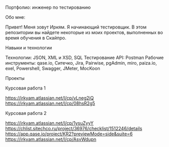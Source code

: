 Портфолио: инженер по тестированию

Обо мне: 

Привет! Меня зовут Иркям. Я начинающий тестировщик. В этом репозитории вы найдете некоторые из моих проектов, выполненных во время обучения в Скайпро.

Навыки и технологии

Технологии: JSON, XML и XSD, SQL
Тестирование API: Postman
Рабочие инструменты: qase.io, Ситечко, Jira, Pairwise, pgAdmin, miro, paiza.io, exel, Powershell, Swagger, JMeter, MocKoon

Проекты

Курсовая работа 1

https://irkyam.atlassian.net/l/cp/vLneg2iQ
https://irkyam.atlassian.net/l/cp/08hsR2g5

Курсовая работа 2

https://irkyam.atlassian.net/l/cp/1ysuZyyY
https://chlist.sitechco.ru/project/36976/checklist/1512246/details
https://app.qase.io/project/KR2?previewMode=side&suite=6
https://irkyam.atlassian.net/l/cp/AsvWdupn
